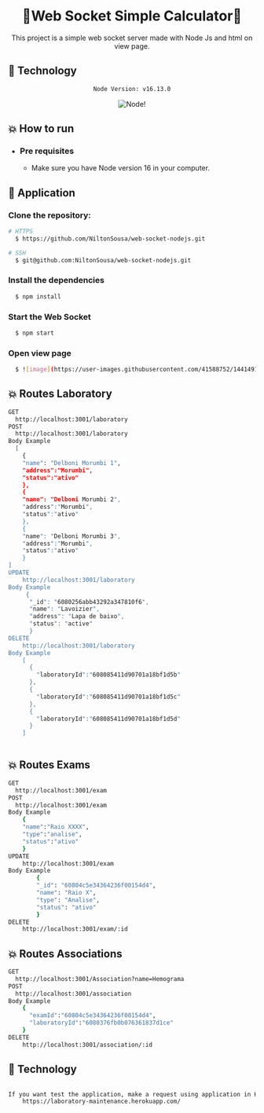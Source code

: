 <div align="center">
    <h1>🌟Web Socket Simple Calculator🌟</h1>
</div>

<div align="center">

This project is a simple web socket server made with Node Js and html on view page.
</div>

## :rocket: Technology

<div align="center">

```sh
Node Version: v16.13.0
```

![Node](https://img.shields.io/badge/Node.js-43853D?style=for-the-badge&logo=node.js&logoColor=white)!

</div>

## :boom: How to run

- ### **Pre requisites**

    - Make sure you have Node version 16 in your computer.

## :hammer: Application

### Clone the repository:

```sh
# HTTPS
  $ https://github.com/NiltonSousa/web-socket-nodejs.git
```

```sh
# SSH
  $ git@github.com:NiltonSousa/web-socket-nodejs.git
```

### Install the dependencies

```sh
  $ npm install
```

### Start the Web Socket

```sh
  $ npm start
```

### Open view page

```sh
  $ ![image](https://user-images.githubusercontent.com/41588752/144149142-8ace2748-5180-4fae-81a8-d47f81e6d890.png)
```

## :boom: Routes Laboratory
```sh
GET
  http://localhost:3001/laboratory
POST
  http://localhost:3001/laboratory
Body Example
  [
    {
    "name": "Delboni Morumbi 1",
    "address":"Morumbi",
    "status":"ativo"
    },
    {
    "name": "Delboni Morumbi 2",
    "address":"Morumbi",
    "status":"ativo"
    },
    {
    "name": "Delboni Morumbi 3",
    "address":"Morumbi",
    "status":"ativo"
    }
]
UPDATE
    http://localhost:3001/laboratory
Body Example
     {
      "_id": "6080256abb43292a347810f6",
      "name": "Lavoizier",
      "address": "Lapa de baixo",
      "status": "active"
      }
DELETE
    http://localhost:3001/laboratory
Body Example
    [
      {
        "laboratoryId":"608085411d90701a18bf1d5b"
      },
      {
        "laboratoryId":"608085411d90701a18bf1d5c"
      },
      {
        "laboratoryId":"608085411d90701a18bf1d5d"
      }
    ]
  
```

## :boom: Routes Exams
```sh
GET
  http://localhost:3001/exam
POST
  http://localhost:3001/exam
Body Example
    {
    "name":"Raio XXXX",
    "type":"analise",
    "status":"ativo"
    }
UPDATE
    http://localhost:3001/exam
Body Example
        {
        "_id": "60804c5e34364236f00154d4",
        "name": "Raio X",
        "type": "Analise",
        "status": "ativo"
        }
DELETE
    http://localhost:3001/exam/:id  
```

## :boom: Routes Associations
```sh
GET
  http://localhost:3001/Association?name=Hemograma
POST
  http://localhost:3001/association
Body Example
    {
      "examId":"60804c5e34364236f00154d4",
      "laboratoryId":"6080376fb0b076361837d1ce"
    }
DELETE
    http://localhost:3001/association/:id 
```

## :rocket: Technology
```sh

If you want test the application, make a request using application in Heroku
    https://laboratory-maintenance.herokuapp.com/
```
